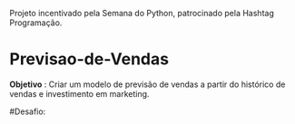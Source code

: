 Projeto incentivado pela Semana do Python, patrocinado pela Hashtag Programação.
# Previsao-de-Vendas

**Objetivo** :  Criar um modelo de previsão de vendas a partir do histórico de vendas e investimento em marketing.

#Desafio:

